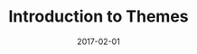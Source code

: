 ---
title: Introduction to Themes
linktitle:
description: Install, use, and create Hugo themes.
date: 2017-02-01
publishdate: 2017-02-01
lastmod: 2017-02-01
weight: 01
categories: []
tags: []
draft: false
slug:
aliases:
notes:
---